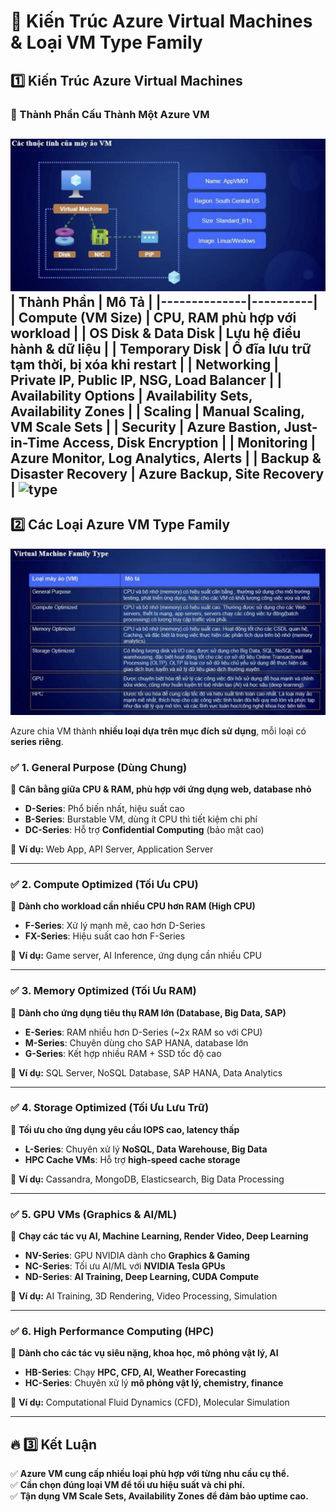 # 🚀 Kiến Trúc Azure Virtual Machines & Loại VM Type Family  

## 1️⃣ Kiến Trúc Azure Virtual Machines  

### 🔹 Thành Phần Cấu Thành Một Azure VM 
![type](../assets/section8/VM1.png) 
| **Thành Phần** | **Mô Tả** |
|--------------|----------|
| **Compute (VM Size)** | CPU, RAM phù hợp với workload |
| **OS Disk & Data Disk** | Lưu hệ điều hành & dữ liệu |
| **Temporary Disk** | Ổ đĩa lưu trữ tạm thời, bị xóa khi restart |
| **Networking** | Private IP, Public IP, NSG, Load Balancer |
| **Availability Options** | Availability Sets, Availability Zones |
| **Scaling** | Manual Scaling, VM Scale Sets |
| **Security** | Azure Bastion, Just-in-Time Access, Disk Encryption |
| **Monitoring** | Azure Monitor, Log Analytics, Alerts |
| **Backup & Disaster Recovery** | Azure Backup, Site Recovery |
![type](../assets/section8/VM2.png) 
---

## 2️⃣ Các Loại **Azure VM Type Family**  
![type](../assets/section8/VM_type_family.png)

Azure chia VM thành **nhiều loại dựa trên mục đích sử dụng**, mỗi loại có **series riêng**.

### ✅ **1. General Purpose (Dùng Chung)**
📌 **Cân bằng giữa CPU & RAM, phù hợp với ứng dụng web, database nhỏ**  
- **D-Series**: Phổ biến nhất, hiệu suất cao  
- **B-Series**: Burstable VM, dùng ít CPU thì tiết kiệm chi phí  
- **DC-Series**: Hỗ trợ **Confidential Computing** (bảo mật cao)  

🔹 **Ví dụ:** Web App, API Server, Application Server  

---

### ✅ **2. Compute Optimized (Tối Ưu CPU)**
📌 **Dành cho workload cần nhiều CPU hơn RAM (High CPU)**  
- **F-Series**: Xử lý mạnh mẽ, cao hơn D-Series  
- **FX-Series**: Hiệu suất cao hơn F-Series  

🔹 **Ví dụ:** Game server, AI Inference, ứng dụng cần nhiều CPU  

---

### ✅ **3. Memory Optimized (Tối Ưu RAM)**
📌 **Dành cho ứng dụng tiêu thụ RAM lớn (Database, Big Data, SAP)**  
- **E-Series**: RAM nhiều hơn D-Series (~2x RAM so với CPU)  
- **M-Series**: Chuyên dùng cho SAP HANA, database lớn  
- **G-Series**: Kết hợp nhiều RAM + SSD tốc độ cao  

🔹 **Ví dụ:** SQL Server, NoSQL Database, SAP HANA, Data Analytics  

---

### ✅ **4. Storage Optimized (Tối Ưu Lưu Trữ)**
📌 **Tối ưu cho ứng dụng yêu cầu IOPS cao, latency thấp**  
- **L-Series**: Chuyên xử lý **NoSQL, Data Warehouse, Big Data**  
- **HPC Cache VMs**: Hỗ trợ **high-speed cache storage**  

🔹 **Ví dụ:** Cassandra, MongoDB, Elasticsearch, Big Data Processing  

---

### ✅ **5. GPU VMs (Graphics & AI/ML)**
📌 **Chạy các tác vụ AI, Machine Learning, Render Video, Deep Learning**  
- **NV-Series**: GPU NVIDIA dành cho **Graphics & Gaming**  
- **NC-Series**: Tối ưu AI/ML với **NVIDIA Tesla GPUs**  
- **ND-Series**: **AI Training, Deep Learning, CUDA Compute**  

🔹 **Ví dụ:** AI Training, 3D Rendering, Video Processing, Simulation  

---

### ✅ **6. High Performance Computing (HPC)**
📌 **Dành cho các tác vụ siêu nặng, khoa học, mô phỏng vật lý, AI**  
- **HB-Series**: Chạy **HPC, CFD, AI, Weather Forecasting**  
- **HC-Series**: Chuyên xử lý **mô phỏng vật lý, chemistry, finance**  

🔹 **Ví dụ:** Computational Fluid Dynamics (CFD), Molecular Simulation  

---


## 🔥 3️⃣ Kết Luận  

✅ **Azure VM cung cấp nhiều loại phù hợp với từng nhu cầu cụ thể.**  
✅ **Cần chọn đúng loại VM để tối ưu hiệu suất và chi phí.**  
✅ **Tận dụng VM Scale Sets, Availability Zones để đảm bảo uptime cao.**  
